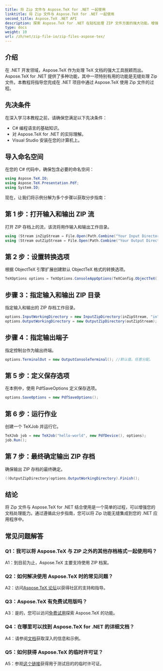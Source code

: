```yaml
---
title: 将 Zip 文件与 Aspose.TeX for .NET 一起使用
linktitle: 将 Zip 文件与 Aspose.TeX for .NET 一起使用
second_title: Aspose.TeX .NET API
description: 探索 Aspose.TeX for .NET 在轻松处理 ZIP 文件方面的强大功能。增强应用程序中的文档处理。
type: docs
weight: 10
url: /zh/net/zip-file-io/zip-files-aspose-tex/
---
```

## 介绍

在 .NET 开发领域，Aspose.TeX 作为处理 TeX 文档的强大工具脱颖而出。 Aspose.TeX for .NET 提供了多种功能，其中一项特别有用的功能是无缝处理 Zip 文件。本教程将指导您完成在 .NET 项目中通过 Aspose.TeX 使用 Zip 文件的过程。

## 先决条件

在深入学习本教程之前，请确保您满足以下先决条件：

- C# 编程语言的基础知识。
- 对 Aspose.TeX for .NET 的实际理解。
- Visual Studio 安装在您的计算机上。

## 导入命名空间

在您的 C# 代码中，确保包含必要的命名空间：

```csharp
using Aspose.TeX.IO;
using Aspose.TeX.Presentation.Pdf;
using System.IO;
```

现在，让我们将示例分解为多个步骤以获取分步指南：

## 第 1 步：打开输入和输出 ZIP 流

打开 ZIP 存档上的流，该流将用作输入和输出工作目录。

```csharp
using (Stream inZipStream = File.Open(Path.Combine("Your Input Directory", "zip-in.zip"), FileMode.Open))
using (Stream outZipStream = File.Open(Path.Combine("Your Output Directory", "zip-pdf-out.zip"), FileMode.Create))
```

## 第 2 步：设置转换选项

根据 ObjectTeX 引擎扩展创建默认 ObjectTeX 格式的转换选项。

```csharp
TeXOptions options = TeXOptions.ConsoleAppOptions(TeXConfig.ObjectTeX());
```

## 步骤 3：指定输入和输出 ZIP 目录

指定输入和输出的 ZIP 存档工作目录。

```csharp
options.InputWorkingDirectory = new InputZipDirectory(inZipStream, "in");
options.OutputWorkingDirectory = new OutputZipDirectory(outZipStream);
```

## 步骤 4：指定输出端子

指定控制台作为输出终端。

```csharp
options.TerminalOut = new OutputConsoleTerminal(); //默认值。任意分配。
```

## 第 5 步：定义保存选项

在本例中，使用 PdfSaveOptions 定义保存选项。

```csharp
options.SaveOptions = new PdfSaveOptions();
```

## 第 6 步：运行作业

创建一个 TeXJob 并运行它。

```csharp
TeXJob job = new TeXJob("hello-world", new PdfDevice(), options);
job.Run();
```

## 第 7 步：最终确定输出 ZIP 存档

确保输出 ZIP 存档的最终确定。

```csharp
((OutputZipDirectory)options.OutputWorkingDirectory).Finish();
```

## 结论

将 Zip 文件与 Aspose.TeX for .NET 结合使用是一个简单的过程，可以增强您的文档处理能力。通过遵循此分步指南，您可以将 Zip 功能无缝集成到您的 .NET 应用程序中。

## 常见问题解答

### Q1：我可以将 Aspose.TeX 与 ZIP 之外的其他存档格式一起使用吗？

A1：到目前为止，Aspose.TeX 主要支持使用 ZIP 档案。

### Q2：如何解决使用 Aspose.TeX 时的常见问题？

 A2：访问[Aspose.TeX 论坛](https://forum.aspose.com/c/tex/47)以获得社区的支持和指导。

### Q3：Aspose.TeX 有免费试用版吗？

 A3：是的，您可以访问[免费试用](https://releases.aspose.com/)探索 Aspose.TeX 的功能。

### Q4：在哪里可以找到 Aspose.TeX for .NET 的详细文档？

 A4：请参阅[文档](https://reference.aspose.com/tex/net/)获取深入的信息和示例。

### Q5：如何获得 Aspose.TeX 的临时许可证？

 A5：参观[这个链接](https://purchase.aspose.com/temporary-license/)获得用于测试目的的临时许可证。